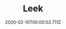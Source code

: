 ---
templateKey: blog-post
title: Leek
type: vegetable
description: A tasty relative of the onion.
featuredpost: false
date: 2020-02-10T00:00:02.711Z
featuredimage: /img/Leek.png
sellPrice: 60
tags: 
  - Spring
  -  George
---